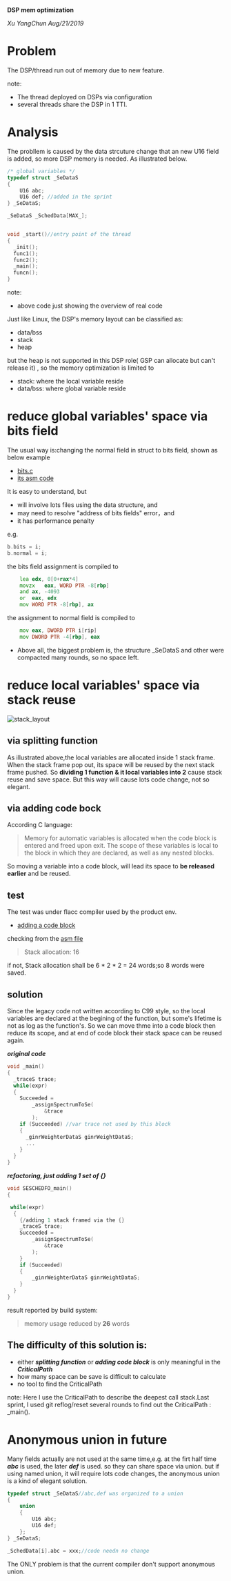 ﻿**DSP mem optimization**

*Xu YangChun Aug/21/2019*

# Problem
The DSP/thread run out of memory due to new feature. 

note:
* The thread deployed on DSPs via configuration
* several threads share the DSP in 1 TTI.

# Analysis
The probllem is caused by the data strcuture change that an new U16 field is added,  so more DSP memory is needed. As illustrated below.

```c
/* global variables */
typedef struct _SeDataS
{
	U16 abc;
	U16 def; //added in the sprint
} _SeDataS;

_SeDataS _SchedData[MAX_];


void _start()//entry point of the thread
{
  _init();
  func1();
  func2();
  _main();
  funcn();
}
```  
note:
* above code just showing the overview of real code

Just like Linux, the DSP's memory layout can be classified as:
* data/bss
* stack
* heap

but the heap is not supported in this DSP role( GSP can allocate but can't release it) , so the memory optimization is limited to  
* stack:  where the local variable reside 
* data/bss: where global variable reside

<!-- pagebreak -->
# reduce global variables' space via bits field
The usual way is:changing the normal field in struct to bits field, shown as below example 

* [bits.c](intel/bits.c)
* [its asm code](intel/bits.s)

It is easy to understand, but 
* will involve lots files using the data structure, and
* may need to resolve "address of bits fields" error，and
* it has performance penalty

e.g.
```c
b.bits = i;
b.normal = i;
```
the bits field assignment is compiled to
```asm
	lea	edx, 0[0+rax*4]
	movzx	eax, WORD PTR -8[rbp]
	and	ax, -4093
	or	eax, edx
	mov	WORD PTR -8[rbp], ax
```
the assignment to normal field is  compiled to
```asm
	mov	eax, DWORD PTR i[rip]
	mov	DWORD PTR -4[rbp], eax
```
* Above all, the biggest problem is, the structure _SeDataS and other were compacted many rounds, so no space left.


# reduce local variables' space via stack reuse
![stack_layout](stack_layout.png)

## via splitting function
As illustrated above,the local variables are allocated inside 1 stack frame. When the stack frame pop out, its space will be reused by the next stack frame pushed. So **dividing 1 function & it local variables into 2**  cause stack reuse and save space. But this way will cause lots code change, not so elegant.

## via adding code bock
According C language:
> Memory for automatic variables is allocated when the code block is entered and freed upon exit. The scope of these variables is local to the block in which they are declared, as well as any nested blocks.

So moving a variable into a code block, will lead its space to **be released earlier** and be reused.

## test

The test was under flacc compiler used by the product env.

* [adding a code block](flacc/stack_reuse.c)

checking  from the [asm file](flacc/stack_reuse.s)

> Stack allocation: 16

if not, Stack allocation shall be 6 * 2 * 2 = 24 words;so 8 words were saved.

## solution

Since the legacy code not written according to C99 style, so the local variables are declared at the begining of the function, but some's lifetime is not as log as the function's. So we can move thme into a code block then reduce its scope, and at end of code block their stack space can be reused again.

***original code***
```c
void _main()
{
  _traceS trace;
  while(expr)
  {
    Succeeded =
        _assignSpectrumToSe(
            &trace
        );
    if (Succeeded) //var trace not used by this block 
    {
      _ginrWeighterDataS ginrWeightDataS;
	  ... 
    }    
  }
}
```
***refactoring, just adding 1 set of {}***
```c
void SESCHEDFO_main()
{

 while(expr)
  {
    {/adding 1 stack framed via the {}
    _traceS trace;
    Succeeded =
        _assignSpectrumToSe(
            &trace
        );
    }
    if (Succeeded)
    {
        _ginrWeighterDataS ginrWeightDataS;
    }    
  }
}
```

result reported by build system: 
> memory usage reduced by **26** words

## The difficulty of this solution is:


* either ***splitting function*** or ***adding code block*** is only meaningful in the ***CriticalPath***
* how many space can be save is difficult to calculate
* no tool to find the CriticalPath

note:
Here I use the CriticalPath to describe the deepest call stack.Last sprint, I used git reflog/reset several rounds to find out the CriticalPath : _main().

# Anonymous union in future
Many fields actually are not used at the same time,e.g. at the firt half time ***abc*** is used, the later ***def*** is used. so they can share space via union. but if using named union, it will require lots code changes, the anonymous union is a kind of elegant solution.

```c
typedef struct _SeDataS//abc,def was organized to a union
{
	union
	{
		U16 abc;
		U16 def;
	};
} _SeDataS;	

_SchedData[i].abc = xxx;//code needn no change
```
The ONLY problem is that the current compiler don't support anonymous union.






